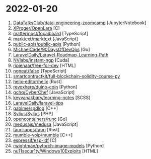 # 2022-01-20

1. [DataTalksClub/data-engineering-zoomcamp](https://github.com/DataTalksClub/data-engineering-zoomcamp "Code for Data Engineer Zoomcamp course") [JupyterNotebook]
2. [XProger/OpenLara](https://github.com/XProger/OpenLara "Classic Tomb Raider open-source engine") [C]
3. [mattermost/focalboard](https://github.com/mattermost/focalboard "Focalboard is an open source, self-hosted alternative to Trello, Notion, and Asana.") [TypeScript]
4. [marktext/marktext](https://github.com/marktext/marktext "📝A simple and elegant markdown editor, available for Linux, macOS and Windows.") [JavaScript]
5. [public-apis/public-apis](https://github.com/public-apis/public-apis "A collective list of free APIs") [Python]
6. [MichaelCade/90DaysOfDevOps](https://github.com/MichaelCade/90DaysOfDevOps "This repository is my documenting repository for learning the world of DevOps. I started this journey on the 1st January 2022 and I plan to run to March 31st for a complete 90-day romp on spending an hour a day including weekends to get a foundational knowledge across a lot of different areas that make up DevOps.") [Go]
7. [LaravelDaily/Laravel-Roadmap-Learning-Path](https://github.com/LaravelDaily/Laravel-Roadmap-Learning-Path "") 
8. [NVlabs/instant-ngp](https://github.com/NVlabs/instant-ngp "Instant neural graphics primitives: lightning fast NeRF and more") [Cuda]
9. [ripienaar/free-for-dev](https://github.com/ripienaar/free-for-dev "A list of SaaS, PaaS and IaaS offerings that have free tiers of interest to devops and infradev") [HTML]
10. [ngneat/falso](https://github.com/ngneat/falso "All the Fake Data for All Your Real Needs 🙂") [TypeScript]
11. [smartcontractkit/full-blockchain-solidity-course-py](https://github.com/smartcontractkit/full-blockchain-solidity-course-py "Ultimate Solidity, Blockchain, and Smart Contract - Beginner to Expert Full Course | Python Edition") 
12. [helix-editor/helix](https://github.com/helix-editor/helix "A post-modern modal text editor.") [Rust]
13. [revoxhere/duino-coin](https://github.com/revoxhere/duino-coin "ᕲ Duino-Coin is a coin that can be mined with almost everything, including Arduino boards.") [Python]
14. [gchq/CyberChef](https://github.com/gchq/CyberChef "The Cyber Swiss Army Knife - a web app for encryption, encoding, compression and data analysis") [JavaScript]
15. [keyvanakbary/learning-notes](https://github.com/keyvanakbary/learning-notes "Notes on books I read, talks I watch, articles I study, and papers I love") [SCSS]
16. [LaravelDaily/laravel-tips](https://github.com/LaravelDaily/laravel-tips "Awesome tips for Laravel") 
17. [gabime/spdlog](https://github.com/gabime/spdlog "Fast C++ logging library.") [C++]
18. [Sylius/Sylius](https://github.com/Sylius/Sylius "Open Source eCommerce Platform on Symfony") [PHP]
19. [opencontainers/runc](https://github.com/opencontainers/runc "CLI tool for spawning and running containers according to the OCI specification") [Go]
20. [medusajs/medusa](https://github.com/medusajs/medusa "The open-source Shopify alternative ⚡️") [JavaScript]
21. [tauri-apps/tauri](https://github.com/tauri-apps/tauri "Build smaller, faster, and more secure desktop applications with a web frontend.") [Rust]
22. [mumble-voip/mumble](https://github.com/mumble-voip/mumble "Mumble is an open-source, low-latency, high quality voice chat software.") [C++]
23. [espressif/esp-idf](https://github.com/espressif/esp-idf "Espressif IoT Development Framework. Official development framework for Espressif SoCs.") [C]
24. [rwightman/pytorch-image-models](https://github.com/rwightman/pytorch-image-models "PyTorch image models, scripts, pretrained weights -- ResNet, ResNeXT, EfficientNet, EfficientNetV2, NFNet, Vision Transformer, MixNet, MobileNet-V3/V2, RegNet, DPN, CSPNet, and more") [Python]
25. [nu11secur1ty/Windows10Exploits](https://github.com/nu11secur1ty/Windows10Exploits "Microsoft » Windows 10 : Security Vulnerabilities") [HTML]
